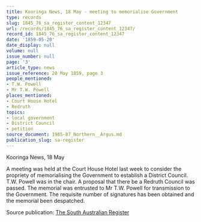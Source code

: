 ```yaml
---
title: Kooringa News, 18 May - meeting to memorialise Government
type: records
slug: 1845_76_sa_register_content_12347
url: /records/1845_76_sa_register_content_12347/
record_id: 1845_76_sa_register_content_12347
date: '1859-05-20'
date_display: null
volume: null
issue_number: null
page: '3'
article_type: news
issue_reference: 20 May 1859, page 3
people_mentioned:
- T.W. Powell
- Mr T.W. Powell
places_mentioned:
- Court House Hotel
- Redruth
topics:
- local government
- District Council
- petition
source_document: 1985-87_Northern__Argus.md
publication_slug: sa-register
---
```


Kooringa News, 18 May

A meeting was held at the Court House Hotel last week to consider the propriety of memorialising the Government to establish a District Council.  T.W. Powell was in the chair.  A proposal that there be a Redruth Council was passed.  The memorial was entrusted to Mr T.W. Powell for transmission to the Government.  The requisite number of signatures has been obtained and the memorial been despatched.

Source publication: [The South Australian Register](/publications/sa-register/)
